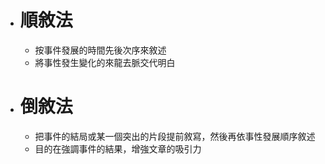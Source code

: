 - # 順敘法
	- 按事件發展的時間先後次序來敘述
	- 將事性發生變化的來龍去脈交代明白
- # 倒敘法
	- 把事件的結局或某一個突出的片段提前敘寫，然後再依事性發展順序敘述
	- 目的在強調事件的結果，增強文章的吸引力